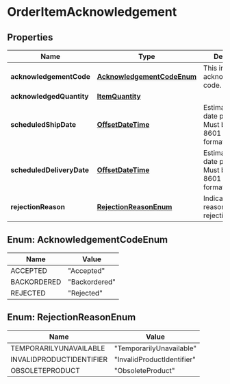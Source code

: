 # OrderItemAcknowledgement

## Properties
Name | Type | Description | Notes
------------ | ------------- | ------------- | -------------
**acknowledgementCode** | [**AcknowledgementCodeEnum**](#AcknowledgementCodeEnum) | This indicates the acknowledgement code. | 
**acknowledgedQuantity** | [**ItemQuantity**](ItemQuantity.md) |  | 
**scheduledShipDate** | [**OffsetDateTime**](OffsetDateTime.md) | Estimated ship date per line item. Must be in ISO-8601 date/time format. |  [optional]
**scheduledDeliveryDate** | [**OffsetDateTime**](OffsetDateTime.md) | Estimated delivery date per line item. Must be in ISO-8601 date/time format. |  [optional]
**rejectionReason** | [**RejectionReasonEnum**](#RejectionReasonEnum) | Indicates the reason for rejection. |  [optional]

<a name="AcknowledgementCodeEnum"></a>
## Enum: AcknowledgementCodeEnum
Name | Value
---- | -----
ACCEPTED | &quot;Accepted&quot;
BACKORDERED | &quot;Backordered&quot;
REJECTED | &quot;Rejected&quot;

<a name="RejectionReasonEnum"></a>
## Enum: RejectionReasonEnum
Name | Value
---- | -----
TEMPORARILYUNAVAILABLE | &quot;TemporarilyUnavailable&quot;
INVALIDPRODUCTIDENTIFIER | &quot;InvalidProductIdentifier&quot;
OBSOLETEPRODUCT | &quot;ObsoleteProduct&quot;
